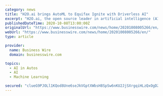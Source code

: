 ```yaml
---
category: news
title: "H2O.ai brings AutoML to Equifax Ignite with Driverless AI"
excerpt: "H2O.ai, the open source leader in artificial intelligence (AI) and machine learning (ML), today announced the availability of H2O AutoML and Driverles"
publishedDateTime: 2020-10-08T13:00:00Z
originalUrl: "https://www.businesswire.com/news/home/20201008005266/en/"
webUrl: "https://www.businesswire.com/news/home/20201008005266/en/"
type: article

provider:
  name: Business Wire
  domain: businesswire.com

topics:
  - AI in Autos
  - AI
  - Machine Learning

secured: "clueG9PJOLl1KQod8Une6seJkVGptXWbsH8SpSw6nKU2JjSXrgqiHLzQxOgDZGWStOahgQyvJn92Dv0+MMEVwoTGhOlbx4lLIa0LxyYVxxLGQs5kZGE6X9WLGPTlKbGHMxMEXU1wOBd0M3vl/tme8CucN//XT01oSjvkqiFLvDCTp8jTMGpuZ7zX4ZTjBxx9EHfsNXxcQ0l2DuSHSpvy1q8EgTWgdc9mdsybSBhKCWYF/ADHjXBrYkG43r8ZyUPQg2tkgZpW2D3FORQvRdoyrcRSx4rn6WSsNay3xSbAeR/tmwkvdaV9aMEzvqSlXQmiHYjJ7etOLvkB+Nf5Pu2FXD1ajDAE6dJkIgP1KmIIegQ=;x1JlCqK0xUv/iPWZgFsIFg=="
---
```


